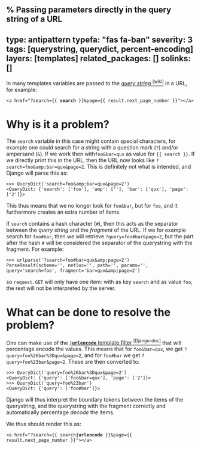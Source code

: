 % Passing parameters directly in the query string of a URL
---
type: antipattern
typefa: "fas fa-ban"
severity: 3
tags: [querystring, querydict, percent-encoding]
layers: [templates]
related_packages: []
solinks: []
---

In many templates variables are passed to the [*query string* <sup>[wiki]</sup>](https://en.wikipedia.org/wiki/Query_string)
in a URL, for example:

<pre class="django"><code>&lt;a href=&quot;?search={{ <b>search</b> }}&amp;page={{ result.next_page_number }}&quot;&gt;&lt;/a&gt;</code></pre>

# Why is it a problem?

The `search` variable in this case might contain special characters, for example one could search for a string with a question
mark (`?`) and/or ampersand (`&`). If we work then with`foo&bar=qux` as value for `{{ search }}`. If we directly
print this in the URL, then the URL now looks like `?search=foo&amp;bar=qux&page=2`. This is definitely not what is intended, and
Django will parse this as:

```pycon
>>> QueryDict('search=foo&amp;bar=qux&page=2')
<QueryDict: {'search': ['foo'], 'amp': [''], 'bar': ['qux'], 'page': ['2']}>
```

This thus means that we no longer look for `foo&bar`, but for `foo`, and it furthermore creates an extra number of items.

If `search` contains a hash character (`#`), then this acts as the separator between the *query string* and the *fragment* of
the URL. If we for example search for `foo#bar`, then we will retrieve `?query=foo#bar&page=2`, but the part after the hash `#`
will be considered the separator of the querystring with the fragment. For example:

```pycon
>>> urlparse('?search=foo#bar=qux&amp;page=2')
ParseResult(scheme='', netloc='', path='', params='', query='search=foo', fragment='bar=qux&amp;page=2')
```

so `request.GET` will only have one item: with as key `search` and as value `foo`, the rest will not
be interpreted by the server.

# What can be done to resolve the problem?

One can make use of the [**`|urlencode`** template filter <sup>[Django-doc]</sup>](https://docs.djangoproject.com/en/dev/ref/templates/builtins/#urlencode)
that will percentage encode the values. This means that for `foo&bar=qux`, we get `?query=foo%26bar%3Dqux&page=2`, and for `foo#bar`
we get `?query=foo%23bar&page=2`. These are then converted to:

```pycon
>>> QueryDict('query=foo%26bar%3Dqux&page=2')
<QueryDict: {'query': ['foo&bar=qux'], 'page': ['2']}>
>>> QueryDict('query=foo%23bar')
<QueryDict: {'query': ['foo#bar']}>
```

Django will thus interpret the boundary tokens between the items of the querystring, and the querystring with the fragment correctly
and automatically percentage *decode* the items.

We thus should render this as:

<pre class="django"><code>&lt;a href=&quot;?search={{ search<b>|urlencode</b> }}&amp;page={{ result.next_page_number }}&quot;&gt;&lt;/a&gt;</code></pre>
